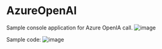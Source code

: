 # AzureOpenAI
Sample console application for Azure OpenIA call.
![image](https://github.com/breula/AzureOpenAI/assets/17342213/bbc6832e-7395-4b1b-8491-bccc93d93489)





Sample code:
![image](https://github.com/breula/AzureOpenAI/assets/17342213/dd0adf46-c25c-4068-83a8-954eec7259f1)
